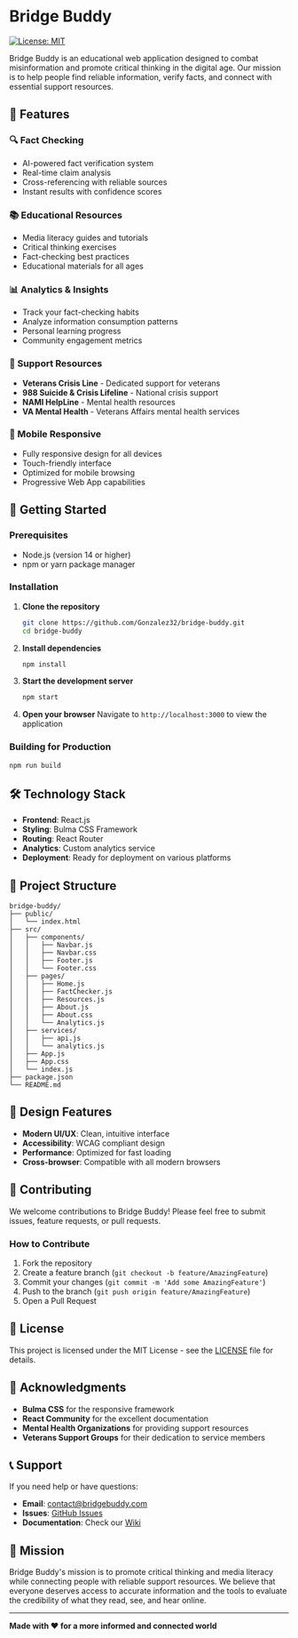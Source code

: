 # Bridge Buddy

[![License: MIT](https://img.shields.io/badge/License-MIT-yellow.svg)](https://opensource.org/licenses/MIT)

Bridge Buddy is an educational web application designed to combat misinformation and promote critical thinking in the digital age. Our mission is to help people find reliable information, verify facts, and connect with essential support resources.

## 🌟 Features

### 🔍 Fact Checking
- AI-powered fact verification system
- Real-time claim analysis
- Cross-referencing with reliable sources
- Instant results with confidence scores

### 📚 Educational Resources
- Media literacy guides and tutorials
- Critical thinking exercises
- Fact-checking best practices
- Educational materials for all ages

### 📊 Analytics & Insights
- Track your fact-checking habits
- Analyze information consumption patterns
- Personal learning progress
- Community engagement metrics

### 🎯 Support Resources
- **Veterans Crisis Line** - Dedicated support for veterans
- **988 Suicide & Crisis Lifeline** - National crisis support
- **NAMI HelpLine** - Mental health resources
- **VA Mental Health** - Veterans Affairs mental health services

### 📱 Mobile Responsive
- Fully responsive design for all devices
- Touch-friendly interface
- Optimized for mobile browsing
- Progressive Web App capabilities

## 🚀 Getting Started

### Prerequisites
- Node.js (version 14 or higher)
- npm or yarn package manager

### Installation

1. **Clone the repository**
   ```bash
   git clone https://github.com/Gonzalez32/bridge-buddy.git
   cd bridge-buddy
   ```

2. **Install dependencies**
   ```bash
   npm install
   ```

3. **Start the development server**
   ```bash
   npm start
   ```

4. **Open your browser**
   Navigate to `http://localhost:3000` to view the application

### Building for Production

```bash
npm run build
```

## 🛠️ Technology Stack

- **Frontend**: React.js
- **Styling**: Bulma CSS Framework
- **Routing**: React Router
- **Analytics**: Custom analytics service
- **Deployment**: Ready for deployment on various platforms

## 📁 Project Structure

```
bridge-buddy/
├── public/
│   └── index.html
├── src/
│   ├── components/
│   │   ├── Navbar.js
│   │   ├── Navbar.css
│   │   ├── Footer.js
│   │   └── Footer.css
│   ├── pages/
│   │   ├── Home.js
│   │   ├── FactChecker.js
│   │   ├── Resources.js
│   │   ├── About.js
│   │   ├── About.css
│   │   └── Analytics.js
│   ├── services/
│   │   ├── api.js
│   │   └── analytics.js
│   ├── App.js
│   ├── App.css
│   └── index.js
├── package.json
└── README.md
```

## 🎨 Design Features

- **Modern UI/UX**: Clean, intuitive interface
- **Accessibility**: WCAG compliant design
- **Performance**: Optimized for fast loading
- **Cross-browser**: Compatible with all modern browsers

## 🤝 Contributing

We welcome contributions to Bridge Buddy! Please feel free to submit issues, feature requests, or pull requests.

### How to Contribute

1. Fork the repository
2. Create a feature branch (`git checkout -b feature/AmazingFeature`)
3. Commit your changes (`git commit -m 'Add some AmazingFeature'`)
4. Push to the branch (`git push origin feature/AmazingFeature`)
5. Open a Pull Request

## 📄 License

This project is licensed under the MIT License - see the [LICENSE](LICENSE) file for details.

## 🙏 Acknowledgments

- **Bulma CSS** for the responsive framework
- **React Community** for the excellent documentation
- **Mental Health Organizations** for providing support resources
- **Veterans Support Groups** for their dedication to service members

## 📞 Support

If you need help or have questions:

- **Email**: contact@bridgebuddy.com
- **Issues**: [GitHub Issues](https://github.com/Gonzalez32/bridge-buddy/issues)
- **Documentation**: Check our [Wiki](https://github.com/Gonzalez32/bridge-buddy/wiki)

## 🌟 Mission

Bridge Buddy's mission is to promote critical thinking and media literacy while connecting people with reliable support resources. We believe that everyone deserves access to accurate information and the tools to evaluate the credibility of what they read, see, and hear online.

---

**Made with ❤️ for a more informed and connected world**

